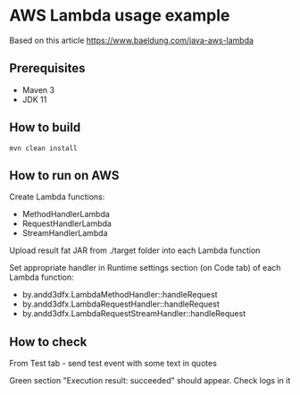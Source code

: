 
# AWS Lambda usage example

Based on this article https://www.baeldung.com/java-aws-lambda

## Prerequisites
- Maven 3
- JDK 11

## How to build
    mvn clean install

## How to run on AWS

Create Lambda functions:
- MethodHandlerLambda
- RequestHandlerLambda
- StreamHandlerLambda

Upload result fat JAR from ./target folder into each Lambda function

Set appropriate handler in Runtime settings section (on Code tab) of each Lambda function:
- by.andd3dfx.LambdaMethodHandler::handleRequest
- by.andd3dfx.LambdaRequestHandler::handleRequest
- by.andd3dfx.LambdaRequestStreamHandler::handleRequest

## How to check
From Test tab - send test event with some text in quotes

Green section "Execution result: succeeded" should appear. Check logs in it
